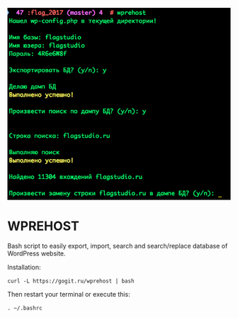 ![gl](/pic/pic.png)

# WPREHOST

Bash script to easily export, import, search and search/replace database of WordPress website.

Installation:
```
curl -L https://gogit.ru/wprehost | bash
```
Then restart your terminal or execute this:
```
. ~/.bashrc
```
